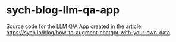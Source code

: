 # sych-blog-llm-qa-app
Source code for the LLM Q/A App created in the article: https://sych.io/blog/how-to-augment-chatgpt-with-your-own-data
